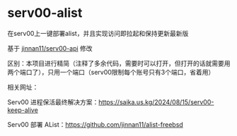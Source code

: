 # serv00-alist
在serv00上一键部署alist，并且实现访问即拉起和保持更新最新版


基于 [jinnan11/serv00-api](https://github.com/jinnan11/serv00-api) 修改

区别：本项目进行精简（注释了多余代码，需要时可以打开，但打开的话就需要用两个端口了），只用一个端口（serv00限制每个账号只有3个端口，省着用）

相关网址：

Serv00 进程保活最终解决方案：https://saika.us.kg/2024/08/15/serv00-keep-alive 

Serv00 部署 AList：https://github.com/jinnan11/alist-freebsd 
